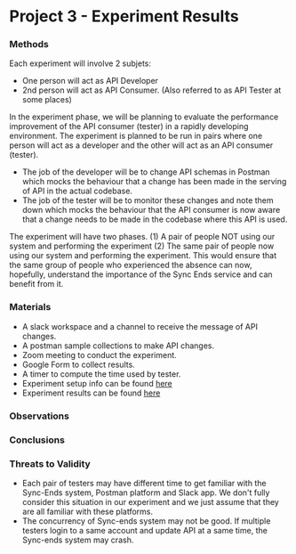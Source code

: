 # Project 3 - Experiment Results

### Methods
Each experiment will involve 2 subjets:

* One person will act as API Developer
* 2nd person will act as API Consumer. (Also referred to as API Tester at some places)

In the experiment phase, we will be planning to evaluate the performance improvement of the API consumer (tester) in a rapidly developing environment. The experiment is planned to be run in pairs where one person will act as a developer and the other will act as an API consumer (tester).

* The job of the developer will be to change API schemas in Postman which mocks the behaviour that a change has been made in the serving of API in the actual codebase.
* The job of the tester will be to monitor these changes and note them down which mocks the behaviour that the API consumer is now aware that a change needs to be made in the codebase where this API is used.

The experiment will have two phases. (1) A pair of people NOT using our system and performing the experiment (2) The same pair of people now using our system and performing the experiment. This would ensure that the same group of people who experienced the absence can now, hopefully, understand the importance of the Sync Ends service and can benefit from it.

### Materials

* A slack workspace and a channel to receive the message of API changes.
* A postman sample collections to make API changes.
* Zoom meeting to conduct the experiment.
* Google Form to collect results.
* A timer to compute the time used by tester.
* Experiment setup info can be found [here](https://docs.google.com/document/d/15PUz_b4x4EqYdBk5F1nh2KZTbapiVmPjfnwp4cz4WrA/edit)
* Experiment results can be found [here]()

### Observations


### Conclusions

### Threats to Validity
* Each pair of testers may have different time to get familiar with the Sync-Ends system, Postman platform and Slack app. We don't fully consider this situation in our experiment and we just assume that they are all familiar with these platforms.
* The concurrency of Sync-ends system may not be good. If multiple testers login to a same account and update API at a same time, the Sync-ends system may crash.
